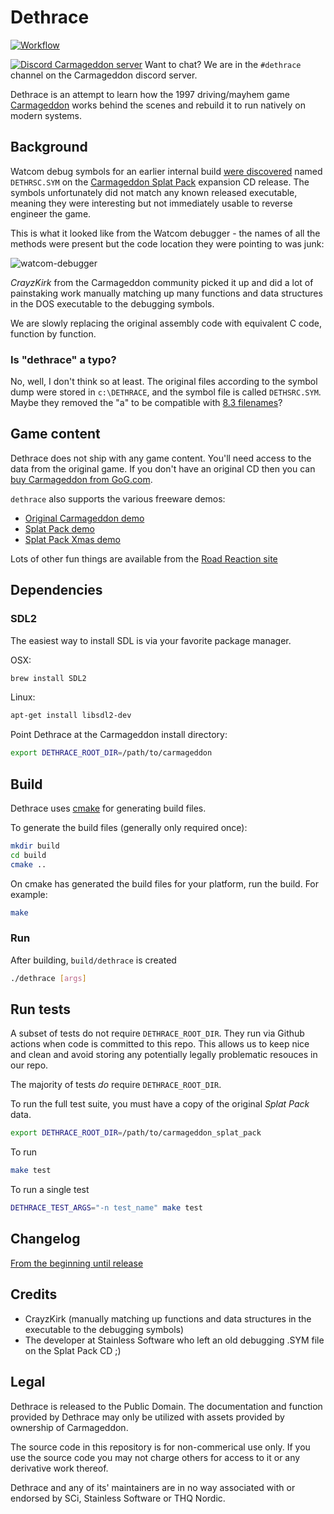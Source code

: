 # Dethrace  

[![Workflow](https://github.com/jeff-1amstudios/dethrace/actions/workflows/workflow.yml/badge.svg)](https://github.com/jeff-1amstudios/dethrace/actions/workflows/workflow.yml) 

[![Discord Carmageddon server](https://badgen.net/badge/icon/discord?icon=discord&label)](https://discord.gg/f5StsuP) Want to chat? We are in the `#dethrace` channel on the Carmageddon discord server.

Dethrace is an attempt to learn how the 1997 driving/mayhem game [Carmageddon](https://en.wikipedia.org/wiki/Carmageddon) works behind the scenes and rebuild it to run natively on modern systems.

## Background
Watcom debug symbols for an earlier internal build [were discovered](http://1amstudios.com/2014/12/02/carma1-symbols-dumped) named `DETHRSC.SYM` on the [Carmageddon Splat Pack](http://carmageddon.wikia.com/wiki/Carmageddon_Splat_Pack) expansion CD release. The symbols unfortunately did not match any known released executable, meaning they were interesting but not immediately usable to reverse engineer the game.

This is what it looked like from the Watcom debugger - the names of all the methods were present but the code location they were pointing to was junk:

![watcom-debugger](http://1amstudios.com/img/watcom-debugger.jpg)

_CrayzKirk_ from the Carmageddon community picked it up and did a lot of painstaking work manually matching up many functions and data structures in the DOS executable to the debugging symbols.

We are slowly replacing the original assembly code with equivalent C code, function by function.

### Is "dethrace" a typo?
No, well, I don't think so at least. The original files according to the symbol dump were stored in `c:\DETHRACE`, and the symbol file is called `DETHSRC.SYM`. Maybe they removed the "a" to be compatible with [8.3 filenames](https://en.wikipedia.org/wiki/8.3_filename)?

## Game content

Dethrace does not ship with any game content. You'll need access to the data from the original game. If you don't have an original CD then you can [buy Carmageddon from GoG.com](https://www.gog.com/game/carmageddon_max_pack).

`dethrace` also supports the various freeware demos:
- [Original Carmageddon demo](https://rr2000.cwaboard.co.uk/R4/PC/carmdemo.zip)
- [Splat Pack demo](https://rr2000.cwaboard.co.uk/R4/PC/splatdem.zip)
- [Splat Pack Xmas demo](https://rr2000.cwaboard.co.uk/R4/PC/Splatpack_christmas_demo.zip)

Lots of other fun things are available from the [Road Reaction site](https://rr2000.cwaboard.co.uk/pc-files#c1)


## Dependencies

### SDL2

The easiest way to install SDL is via your favorite package manager.

OSX:
```sh
brew install SDL2
```

Linux:
```sh
apt-get install libsdl2-dev
```

 

Point Dethrace at the Carmageddon install directory:
```sh
export DETHRACE_ROOT_DIR=/path/to/carmageddon
```

## Build

Dethrace uses [cmake](https://cmake.org/) for generating build files.

To generate the build files (generally only required once):
```sh
mkdir build
cd build
cmake ..
```

On cmake has generated the build files for your platform, run the build. For example:
```sh
make
```

### Run

After building, `build/dethrace` is created

```sh
./dethrace [args]
```


## Run tests

A subset of tests do not require `DETHRACE_ROOT_DIR`. They run via Github actions when code is committed to this repo. This allows us to keep nice and clean and avoid storing any potentially legally problematic resouces in our repo.

The majority of tests _do_ require `DETHRACE_ROOT_DIR`. 

To run the full test suite, you must have a copy of the original *Splat Pack* data.

```sh
export DETHRACE_ROOT_DIR=/path/to/carmageddon_splat_pack
```

To run 

```sh
make test
```

To run a single test
```sh
DETHRACE_TEST_ARGS="-n test_name" make test
```

## Changelog
[From the beginning until release](docs/CHANGELOG.md)

## Credits
- CrayzKirk (manually matching up functions and data structures in the executable to the debugging symbols)
- The developer at Stainless Software who left an old debugging .SYM file on the Splat Pack CD ;)

## Legal
Dethrace is released to the Public Domain. The documentation and function provided by Dethrace may only be utilized with assets provided by ownership of Carmageddon.

The source code in this repository is for non-commerical use only. If you use the source code you may not charge others for access to it or any derivative work thereof.

Dethrace and any of its' maintainers are in no way associated with or endorsed by SCi, Stainless Software or THQ Nordic.

